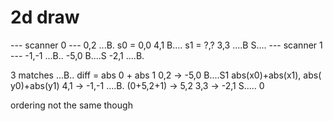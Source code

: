 # 2d draw

--- scanner 0 --- 0,2 ...B. s0 = 0,0 4,1 B.... s1 = ?,? 3,3 ....B S.... ---
scanner 1 --- -1,-1 ...B.. -5,0 B....S -2,1 ....B.

3 matches ...B.. diff = abs 0 + abs 1 0,2 -> -5,0 B....S1 abs(x0)+abs(x1), abs(
y0)+abs(y1)
4,1 -> -1,-1 ....B.        (0+5,2+1) -> 5,2 3,3 -> -2,1 S..... 0

ordering not the same though
